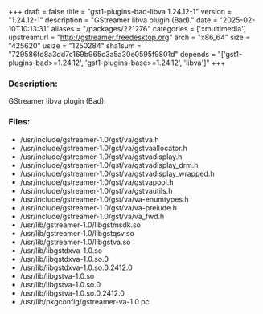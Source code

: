 +++
draft = false
title = "gst1-plugins-bad-libva 1.24.12-1"
version = "1.24.12-1"
description = "GStreamer libva plugin (Bad)."
date = "2025-02-10T10:13:31"
aliases = "/packages/221276"
categories = ['xmultimedia']
upstreamurl = "http://gstreamer.freedesktop.org"
arch = "x86_64"
size = "425620"
usize = "1250284"
sha1sum = "729586fd8a3dd7c169b965c3a5a30e0595f9801d"
depends = "['gst1-plugins-bad>=1.24.12', 'gst1-plugins-base>=1.24.12', 'libva']"
+++
### Description: 
GStreamer libva plugin (Bad).

### Files: 
* /usr/include/gstreamer-1.0/gst/va/gstva.h
* /usr/include/gstreamer-1.0/gst/va/gstvaallocator.h
* /usr/include/gstreamer-1.0/gst/va/gstvadisplay.h
* /usr/include/gstreamer-1.0/gst/va/gstvadisplay_drm.h
* /usr/include/gstreamer-1.0/gst/va/gstvadisplay_wrapped.h
* /usr/include/gstreamer-1.0/gst/va/gstvapool.h
* /usr/include/gstreamer-1.0/gst/va/gstvautils.h
* /usr/include/gstreamer-1.0/gst/va/va-enumtypes.h
* /usr/include/gstreamer-1.0/gst/va/va-prelude.h
* /usr/include/gstreamer-1.0/gst/va/va_fwd.h
* /usr/lib/gstreamer-1.0/libgstmsdk.so
* /usr/lib/gstreamer-1.0/libgstqsv.so
* /usr/lib/gstreamer-1.0/libgstva.so
* /usr/lib/libgstdxva-1.0.so
* /usr/lib/libgstdxva-1.0.so.0
* /usr/lib/libgstdxva-1.0.so.0.2412.0
* /usr/lib/libgstva-1.0.so
* /usr/lib/libgstva-1.0.so.0
* /usr/lib/libgstva-1.0.so.0.2412.0
* /usr/lib/pkgconfig/gstreamer-va-1.0.pc
